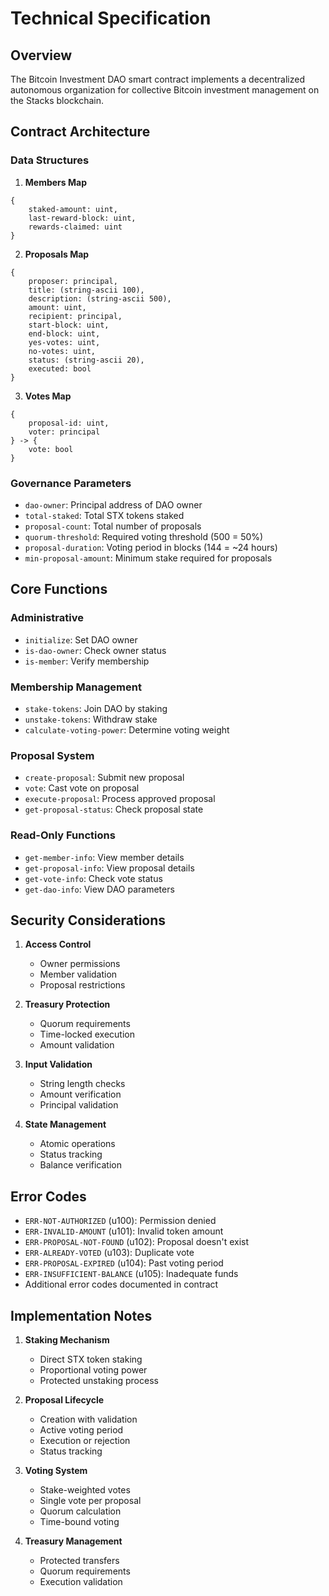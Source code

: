 # Technical Specification

## Overview

The Bitcoin Investment DAO smart contract implements a decentralized autonomous organization for collective Bitcoin investment management on the Stacks blockchain.

## Contract Architecture

### Data Structures

1. **Members Map**

```clarity
{
    staked-amount: uint,
    last-reward-block: uint,
    rewards-claimed: uint
}
```

2. **Proposals Map**

```clarity
{
    proposer: principal,
    title: (string-ascii 100),
    description: (string-ascii 500),
    amount: uint,
    recipient: principal,
    start-block: uint,
    end-block: uint,
    yes-votes: uint,
    no-votes: uint,
    status: (string-ascii 20),
    executed: bool
}
```

3. **Votes Map**

```clarity
{
    proposal-id: uint,
    voter: principal
} -> {
    vote: bool
}
```

### Governance Parameters

- `dao-owner`: Principal address of DAO owner
- `total-staked`: Total STX tokens staked
- `proposal-count`: Total number of proposals
- `quorum-threshold`: Required voting threshold (500 = 50%)
- `proposal-duration`: Voting period in blocks (144 = ~24 hours)
- `min-proposal-amount`: Minimum stake required for proposals

## Core Functions

### Administrative

- `initialize`: Set DAO owner
- `is-dao-owner`: Check owner status
- `is-member`: Verify membership

### Membership Management

- `stake-tokens`: Join DAO by staking
- `unstake-tokens`: Withdraw stake
- `calculate-voting-power`: Determine voting weight

### Proposal System

- `create-proposal`: Submit new proposal
- `vote`: Cast vote on proposal
- `execute-proposal`: Process approved proposal
- `get-proposal-status`: Check proposal state

### Read-Only Functions

- `get-member-info`: View member details
- `get-proposal-info`: View proposal details
- `get-vote-info`: Check vote status
- `get-dao-info`: View DAO parameters

## Security Considerations

1. **Access Control**

   - Owner permissions
   - Member validation
   - Proposal restrictions

2. **Treasury Protection**

   - Quorum requirements
   - Time-locked execution
   - Amount validation

3. **Input Validation**

   - String length checks
   - Amount verification
   - Principal validation

4. **State Management**
   - Atomic operations
   - Status tracking
   - Balance verification

## Error Codes

- `ERR-NOT-AUTHORIZED` (u100): Permission denied
- `ERR-INVALID-AMOUNT` (u101): Invalid token amount
- `ERR-PROPOSAL-NOT-FOUND` (u102): Proposal doesn't exist
- `ERR-ALREADY-VOTED` (u103): Duplicate vote
- `ERR-PROPOSAL-EXPIRED` (u104): Past voting period
- `ERR-INSUFFICIENT-BALANCE` (u105): Inadequate funds
- Additional error codes documented in contract

## Implementation Notes

1. **Staking Mechanism**

   - Direct STX token staking
   - Proportional voting power
   - Protected unstaking process

2. **Proposal Lifecycle**

   - Creation with validation
   - Active voting period
   - Execution or rejection
   - Status tracking

3. **Voting System**

   - Stake-weighted votes
   - Single vote per proposal
   - Quorum calculation
   - Time-bound voting

4. **Treasury Management**
   - Protected transfers
   - Quorum requirements
   - Execution validation

